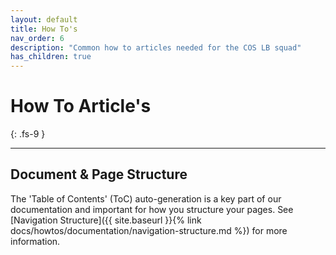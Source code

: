 ```yaml
---
layout: default
title: How To's
nav_order: 6
description: "Common how to articles needed for the COS LB squad"
has_children: true
---
```


# How To Article's
{: .fs-9 }

---

## Document & Page Structure

The 'Table of Contents' (ToC) auto-generation is a key part of our documentation and important for how you structure your pages. See [Navigation Structure]({{ site.baseurl }}{% link docs/howtos/documentation/navigation-structure.md %}) for more information.
